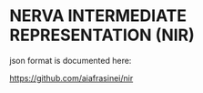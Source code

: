 # NERVA INTERMEDIATE REPRESENTATION (NIR)

json format is documented here:

<https://github.com/aiafrasinei/nir>